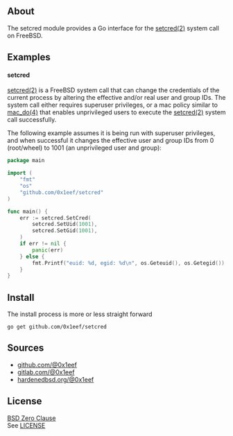 ## About

The setcred module provides a Go interface for the
[setcred(2)](https://man.freebsd.org/setcred) system
call on FreeBSD.


## Examples

#### setcred

[setcred(2)](https://man.freebsd.org/cgi/man.cgi?setcred) is a
FreeBSD system call that can change the credentials of the current
process by altering the effective and/or real user and group IDs.
The system call either requires superuser privileges, or a mac policy
similar to [mac_do(4)](https://man.freebsd.org/cgi/man.cgi?mac_do)
that enables unprivileged users to execute the [setcred(2)](https://man.freebsd.org/cgi/man.cgi?setcred)
system call successfully.

The following example assumes it is being run with superuser privileges,
and when successful it changes the effective user and group IDs from 0
(root/wheel) to 1001 (an unprivileged user and group):

```go
package main

import (
	"fmt"
	"os"
	"github.com/0x1eef/setcred"
)

func main() {
	err := setcred.SetCred(
		setcred.SetUid(1001),
		setcred.SetGid(1001),
	)
	if err != nil {
		panic(err)
	} else {
		fmt.Printf("euid: %d, egid: %d\n", os.Geteuid(), os.Getegid())
	}
}
```

## Install

The install process is more or less straight forward

    go get github.com/0x1eef/setcred

## Sources

* [github.com/@0x1eef](https://github.com/0x1eef/setcred#readme)
* [gitlab.com/@0x1eef](https://gitlab.com/0x1eef/setcred#about)
* [hardenedbsd.org/@0x1eef](https://git.HardenedBSD.org/0x1eef/setcred#about)

## License

[BSD Zero Clause](https://choosealicense.com/licenses/0bsd/)
<br>
See [LICENSE](./LICENSE)